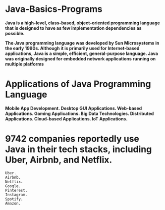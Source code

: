 # Java-Basics-Programs

**Java is a high-level, class-based, object-oriented programming language that is designed to have as few implementation dependencies as possible.**


**The Java programming language was developed by Sun Microsystems in the early 1990s. Although it is primarily used for Internet-based applications, Java is a simple, efficient, general-purpose language. Java was originally designed for embedded network applications running on multiple platforms**


# Applications of Java Programming Language

  **Mobile App Development.
    Desktop GUI Applications.
    Web-based Applications.
    Gaming Applications.
    Big Data Technologies.
    Distributed Applications.
    Cloud-based Applications.
    IoT Applications.**
    
   # 9742 companies reportedly use Java in their tech stacks, including Uber, Airbnb, and Netflix.

    Uber.
    Airbnb.
    Netflix.
    Google.
    Pinterest.
    Instagram.
    Spotify.
    Amazon.

